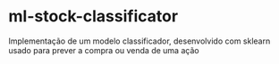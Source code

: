 # ml-stock-classificator
Implementação de um modelo classificador, desenvolvido com sklearn usado para prever a compra ou venda de uma ação
